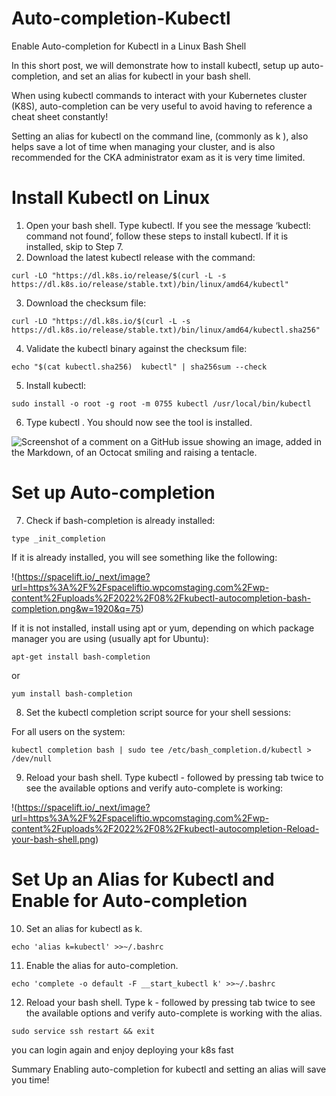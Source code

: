 # Auto-completion-Kubectl
Enable Auto-completion for Kubectl in a Linux Bash Shell

In this short post, we will demonstrate how to install kubectl, setup up auto-completion, and set an alias for kubectl in your bash shell.

When using kubectl commands to interact with your Kubernetes cluster (K8S), auto-completion can be very useful to avoid having to reference a cheat sheet constantly!

Setting an alias for kubectl on the command line, (commonly as k ), also helps save a lot of time when managing your cluster, and is also recommended for the CKA administrator exam as it is very time limited.

# Install Kubectl on Linux

1. Open your bash shell. Type kubectl. If you see the message ‘kubectl: command not found’, follow these steps to install kubectl. If it is installed, skip to Step 7.
2. Download the latest kubectl release with the command:


```
curl -LO "https://dl.k8s.io/release/$(curl -L -s https://dl.k8s.io/release/stable.txt)/bin/linux/amd64/kubectl"
```

3. Download the checksum file:

```
curl -LO "https://dl.k8s.io/$(curl -L -s https://dl.k8s.io/release/stable.txt)/bin/linux/amd64/kubectl.sha256"
```

4. Validate the kubectl binary against the checksum file:

```
echo "$(cat kubectl.sha256)  kubectl" | sha256sum --check
```

5. Install kubectl:

```
sudo install -o root -g root -m 0755 kubectl /usr/local/bin/kubectl
```
6. Type kubectl . You should now see the tool is installed.

![Screenshot of a comment on a GitHub issue showing an image, added in the Markdown, of an Octocat smiling and raising a tentacle.]([[https://myoctocat.com/assets/images/base-octocat.svg](https://spacelift.io/_next/image?url=https%3A%2F%2Fspaceliftio.wpcomstaging.com%2Fwp-content%2Fuploads%2F2022%2F08%2Fkubectl-autocompletion-installation.png](https://spacelift.io/_next/image?url=https%3A%2F%2Fspaceliftio.wpcomstaging.com%2Fwp-content%2Fuploads%2F2022%2F08%2Fkubectl-autocompletion-installation.png&w=1920&q=75)))



# Set up Auto-completion

7. Check if bash-completion is already installed:

```
type _init_completion
```

If it is already installed, you will see something like the following:

!(https://spacelift.io/_next/image?url=https%3A%2F%2Fspaceliftio.wpcomstaging.com%2Fwp-content%2Fuploads%2F2022%2F08%2Fkubectl-autocompletion-bash-completion.png&w=1920&q=75)

If it is not installed, install using apt or yum, depending on which package manager you are using (usually apt for Ubuntu):

```
apt-get install bash-completion 
```
or
```
yum install bash-completion
```

8. Set the kubectl completion script source for your shell sessions:

For all users on the system:

```
kubectl completion bash | sudo tee /etc/bash_completion.d/kubectl > /dev/null
```

9. Reload your bash shell. Type kubectl - followed by pressing tab twice to see the available options and verify auto-complete is working:

!(https://spacelift.io/_next/image?url=https%3A%2F%2Fspaceliftio.wpcomstaging.com%2Fwp-content%2Fuploads%2F2022%2F08%2Fkubectl-autocompletion-Reload-your-bash-shell.png)

# Set Up an Alias for Kubectl and Enable for Auto-completion

10. Set an alias for kubectl as k.

```
echo 'alias k=kubectl' >>~/.bashrc
```

11. Enable the alias for auto-completion.

```
echo 'complete -o default -F __start_kubectl k' >>~/.bashrc
```

12. Reload your bash shell. Type k - followed by pressing tab twice to see the available options and verify auto-complete is working with the alias.

```
sudo service ssh restart && exit 
```

you can login again and enjoy deploying your k8s fast

Summary
Enabling auto-completion for kubectl and setting an alias will save you time!

